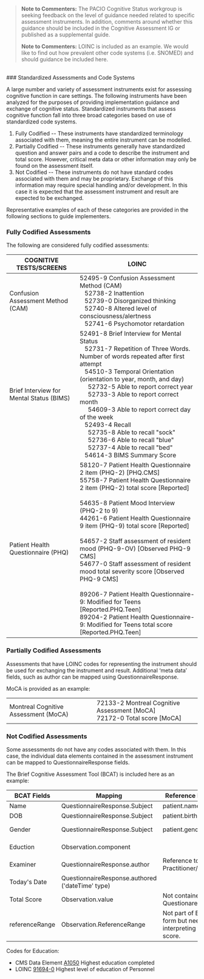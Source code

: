 <blockquote class="stu-note">
<p><b>Note to Commenters:</b>
The PACIO Cognitive Status workgroup is seeking feedback on the level of guidance needed related to specific assessment instruments. In addition, comments around whether this guidance should be included in the Cognitive Assessment IG or published as a supplemental guide.
</p>
<p><b>Note to Commenters:</b>
LOINC is included as an example. We would like to find out how prevalent other code systems (i.e. SNOMED) and should guidance be included here.
</p>
</blockquote>
<br>
### Standardized Assessments and Code Systems

A large number and variety of assessment instruments exist for assessing cognitive function in care settings. The following instruments have been analyzed for the purposes of providing implementation guidance and exchange of cognitive status. Standardized instruments that assess cognitive function fall into three broad categories based on use of standardized code systems.

1. Fully Codified -- These instruments have standardized terminology associated with them, meaning the entire instrument can be modelled.
2. Partially Codified -- These instruments generally have standardized question and answer pairs and a code to describe the instrument and total score. However, critical meta data or other information may only be found on the assessment itself.
3. Not Codified -- These instruments do not have standard codes associated with them and may be proprietary. Exchange of this information may require special handling and/or development. In this case it is expected that the assessment instrument and result are expected to be exchanged.

Representative examples of each of these categories are provided in the following sections to guide implementers.

### Fully Codified Assessments

 The following are considered fully codified assessments:

<table class="grid">
  <thead>
    <tr>
      <th>COGNITIVE TESTS/SCREENS</th>
      <th>LOINC</th>
    </tr>
  </thead>
  <tr>
    <td>Confusion Assessment Method (CAM)</td>
    <td>52495-9 Confusion Assessment Method (CAM)<br>
        &nbsp;&nbsp; 52738-2 Inattention<br>
        &nbsp;&nbsp; 52739-0 Disorganized thinking<br>
        &nbsp;&nbsp; 52740-8 Altered level of consciousness/alertness<br>
        &nbsp;&nbsp; 52741-6 Psychomotor retardation
    </td>
  </tr>
  <tr>
    <td>Brief Interview for Mental Status (BIMS)</td>
    <td>52491-8 Brief Interview for Mental Status<br>
        &nbsp;&nbsp; 52731-7 Repetition of Three Words. Number of words repeated after first attempt<br>
        &nbsp;&nbsp; 54510-3 Temporal Orientation (orientation to year, month, and day)<br>
        &nbsp;&nbsp;&nbsp;&nbsp; 52732-5 Able to report correct year<br>
        &nbsp;&nbsp;&nbsp;&nbsp; 52733-3 Able to report correct month<br>
        &nbsp;&nbsp;&nbsp;&nbsp; 54609-3 Able to report correct day of the week<br>
        &nbsp;&nbsp; 52493-4 Recall<br>
        &nbsp;&nbsp;&nbsp;&nbsp; 52735-8 Able to recall "sock"<br>
        &nbsp;&nbsp;&nbsp;&nbsp; 52736-6 Able to recall "blue"<br>
        &nbsp;&nbsp;&nbsp;&nbsp; 52737-4 Able to recall "bed"<br>
        &nbsp;&nbsp; 54614-3 BIMS Summary Score
    </td>
  </tr>
  <tr>
    <td>Patient Health Questionnaire (PHQ)</td>
    <td>58120-7 Patient Health Questionnaire 2 item (PHQ-2) [PHQ.CMS]<br>
        55758-7 Patient Health Questionnaire 2 item (PHQ-2) total score [Reported]<br><br>
        54635-8 Patient Mood Interview (PHQ-2 to 9)<br>
        44261-6 Patient Health Questionnaire 9 item (PHQ-9) total score [Reported]<br><br>
        54657-2 Staff assessment of resident mood (PHQ-9-OV) [Observed PHQ-9 CMS]<br>
        54677-0 Staff assessment of resident mood total severity score [Observed PHQ-9 CMS]<br><br>
        89206-7 Patient Health Questionnaire-9: Modified for Teens [Reported.PHQ.Teen]<br>
        89204-2 Patient Health Questionnaire-9: Modified for Teens total score [Reported.PHQ.Teen]
    </td>
  </tr>
</table>

### Partially Codified Assessments

Assessments that have LOINC codes for representing the instrument should be used for exchanging the instrument and result. Additional ‘meta data’ fields, such as author can be mapped using QuestionnaireResponse.

MoCA is provided as an example:

<table class="grid">
  <tr>
    <td>Montreal Cognitive Assessment (MoCA)</td>
    <td>72133-2 Montreal Cognitive Assessment [MoCA]<br>
        72172-0 Total score [MoCA]
    </td>
  </tr>
</table>

### Not Codified Assessments

Some assessments do not have any codes associated with them. In this case, the individual data elements contained in the assessment instrument can be mapped to QuestionnaireResponse fields.

The Brief Cognitive Assessment Tool (BCAT) is included here as an example:

<table class="grid">
  <thead>
    <tr>
      <th>BCAT Fields</th>
      <th>Mapping</th>
      <th>Reference Mapping</th>
      <th>Values</th>
    </tr>
  </thead>
  <tr>
    <td>Name</td>
    <td>QuestionnaireResponse.Subject</td>
    <td>patient.name</td>
    <td></td>
  </tr>
  <tr>
    <td>DOB</td>
    <td>QuestionnaireResponse.Subject</td>
    <td>patient.birthDate</td>
    <td></td>
  </tr>
  <tr>
    <td>Gender</td>
    <td>QuestionnaireResponse.Subject</td>
    <td>patient.gender</td>
    <td>AdministrativeGender (required)</td>
  </tr>
  <tr>
    <td>Eduction</td>
    <td>Observation.component</td>
    <td></td>
    <td>91694-0, LP2877-1, LL836-8</td>
  </tr>
  <tr>
    <td>Examiner</td>
    <td>QuestionnaireResponse.author</td>
    <td>Reference to Practitioner/role</td>
    <td></td>
  </tr>
  <tr>
    <td>Today's Date</td>
    <td>QuestionnaireResponse.authored ('dateTime' type)</td>
    <td></td>
    <td></td>
  </tr>
  <tr>
    <td>Total Score</td>
    <td>Observation.value</td>
    <td>Not contained in QuestionareResponse</td>
    <td></td>
  </tr>
  <tr>
    <td>referenceRange</td>
    <td>Observation.ReferenceRange</td>
    <td>Not part of BCAT form but needed for interpreting total score.</td>
    <td></td>
  </tr>
</table>

Codes for Education:
* CMS Data Element [A1050](https://del.cms.gov/DELWeb/pubDataEleDetail?asmtId=6&asmtItmId=A1050) Highest education completed<br>
* LOINC [91694-0](https://loinc.org/91694-0/) Highest level of education of Personnel
